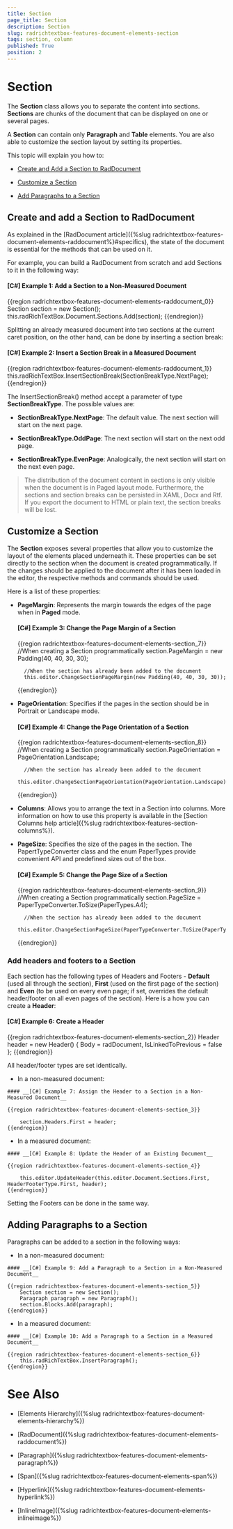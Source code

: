 ```yaml
---
title: Section
page_title: Section
description: Section
slug: radrichtextbox-features-document-elements-section
tags: section, column
published: True
position: 2
---
```


# Section



The __Section__ class allows you to separate the content into sections. __Sections__ are chunks of the document that can be displayed on one or several pages.
      

A __Section__ can contain only __Paragraph__ and __Table__ elements. You are also able to customize the section layout by setting its properties.
      

This topic will explain you how to:

* [Create and Add a Section to RadDocument](#create-and-add-a-section-to-raddocument)

* [Customize a Section](#customize-a-section)

* [Add Paragraphs to a Section](#adding-paragraphs-to-a-section)

## Create and add a Section to RadDocument

As explained in the [RadDocument article]({%slug radrichtextbox-features-document-elements-raddocument%}#specifics), the state of the document is essential for the methods that can be used on it.

For example, you can build a RadDocument from scratch and add Sections to it in the following way:

#### __[C#] Example 1: Add a Section to a Non-Measured Document__

{{region radrichtextbox-features-document-elements-raddocument_0}}
	Section section = new Section();
	this.radRichTextBox.Document.Sections.Add(section);
{{endregion}}



Splitting an already measured document into two sections at the current caret position, on the other hand, can be done by inserting a section break:

#### __[C#] Example 2: Insert a Section Break in a Measured Document__

{{region radrichtextbox-features-document-elements-raddocument_1}}
	this.radRichTextBox.InsertSectionBreak(SectionBreakType.NextPage);
{{endregion}}


The InsertSectionBreak() method accept a parameter of type **SectionBreakType**. The possible values are:

* **SectionBreakType.NextPage**: The default value. The next section will start on the next page.

* **SectionBreakType.OddPage**: The next section will start on the next odd page.

* **SectionBreakType.EvenPage**: Analogically, the next section will start on the next even page.

>The distribution of the document content in sections is only visible when the document is in Paged layout mode. Furthermore, the sections and section breaks can be persisted in XAML, Docx and Rtf. If you export the document to HTML or plain text, the section breaks will be lost.
          

## Customize a Section

The __Section__ exposes several properties that allow you to customize the layout of the elements placed underneath it. These properties can be set directly to the section when the document is created programmatically. If the changes should be applied to the document after it has been loaded in the editor, the respective methods and commands should be used.

Here is a list of these properties:
        

* __PageMargin__: Represents the margin towards the edges of the page when in __Paged__ mode.
            

	#### __[C#] Example 3: Change the Page Margin of a Section__
	
	{{region radrichtextbox-features-document-elements-section_7}}
		//When creating a Section programmatically
		section.PageMargin = new Padding(40, 40, 30, 30);
		
		//When the section has already been added to the document
		this.editor.ChangeSectionPageMargin(new Padding(40, 40, 30, 30));
	{{endregion}}



* __PageOrientation__: Specifies if the pages in the section should be in Portrait or Landscape mode.
            

	#### __[C#] Example 4: Change the Page Orientation of a Section__

	{{region radrichtextbox-features-document-elements-section_8}}
		//When creating a Section programmatically
		section.PageOrientation = PageOrientation.Landscape;
		
		//When the section has already been added to the document
		this.editor.ChangeSectionPageOrientation(PageOrientation.Landscape);
	{{endregion}}

* **Columns**: Allows you to arrange the text in a Section into columns. More information on how to use this property is available in the [Section Columns help article]({%slug radrichtextbox-features-section-columns%}).

* __PageSize__: Specifies the size of the pages in the section. The PapertTypeConverter class and the enum PaperTypes provide convenient API and predefined sizes out of the box.
            

	#### __[C#] Example 5: Change the Page Size of a Section__
	
	{{region radrichtextbox-features-document-elements-section_9}}
		//When creating a Section programmatically
		section.PageSize = PaperTypeConverter.ToSize(PaperTypes.A4);
		
		//When the section has already been added to the document
		this.editor.ChangeSectionPageSize(PaperTypeConverter.ToSize(PaperTypes.A4));
	{{endregion}}




### Add headers and footers to a Section


Each section has the following types of Headers and Footers - **Default** (used all through the section), **First** (used on the first page of the section) and **Even** (to be used on every even page; if set, overrides the default header/footer on all even pages of the section). Here is a how you can create a **Header**:

#### __[C#] Example 6: Create a Header__

{{region radrichtextbox-features-document-elements-section_2}}
	Header header = new Header() { Body = radDocument, IsLinkedToPrevious = false }; 
{{endregion}}

All header/footer types are set identically.

   * In a non-measured document:

	#### __[C#] Example 7: Assign the Header to a Section in a Non-Measured Document__
	
	{{region radrichtextbox-features-document-elements-section_3}}
	
		section.Headers.First = header;
	{{endregion}}



   * In a measured document:

	#### __[C#] Example 8: Update the Header of an Existing Document__
	
	{{region radrichtextbox-features-document-elements-section_4}}
	
		this.editor.UpdateHeader(this.editor.Document.Sections.First, HeaderFooterType.First, header);
	{{endregion}}

Setting the Footers can be done in the same way.

## Adding Paragraphs to a Section

Paragraphs can be added to a section in the following ways:

   * In a non-measured document:
	
	#### __[C#] Example 9: Add a Paragraph to a Section in a Non-Measured Document__
	
	{{region radrichtextbox-features-document-elements-section_5}}
		Section section = new Section();
		Paragraph paragraph = new Paragraph();
		section.Blocks.Add(paragraph);
	{{endregion}}



   * In a measured document:
	
	#### __[C#] Example 10: Add a Paragraph to a Section in a Measured Document__
	
	{{region radrichtextbox-features-document-elements-section_6}}
		this.radRichTextBox.InsertParagraph();
	{{endregion}}



# See Also

 * [Elements Hierarchy]({%slug radrichtextbox-features-document-elements-hierarchy%})

 * [RadDocument]({%slug radrichtextbox-features-document-elements-raddocument%})

 * [Paragraph]({%slug radrichtextbox-features-document-elements-paragraph%})

 * [Span]({%slug radrichtextbox-features-document-elements-span%})

 * [Hyperlink]({%slug radrichtextbox-features-document-elements-hyperlink%})

 * [InlineImage]({%slug radrichtextbox-features-document-elements-inlineimage%})
